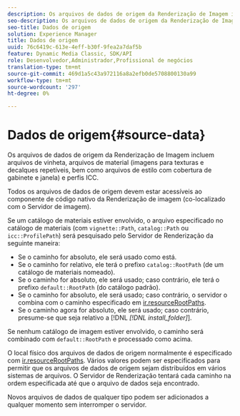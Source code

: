 ```yaml
---
description: Os arquivos de dados de origem da Renderização de Imagem incluem arquivos de vinheta, arquivos de material (imagens para texturas e decalques repetíveis, bem como arquivos de estilo com cobertura de gabinete e janela) e perfis ICC.
seo-description: Os arquivos de dados de origem da Renderização de Imagem incluem arquivos de vinheta, arquivos de material (imagens para texturas e decalques repetíveis, bem como arquivos de estilo com cobertura de gabinete e janela) e perfis ICC.
seo-title: Dados de origem
solution: Experience Manager
title: Dados de origem
uuid: 76c6419c-613e-4eff-b30f-9fea2a7daf5b
feature: Dynamic Media Classic, SDK/API
role: Desenvolvedor,Administrador,Profissional de negócios
translation-type: tm+mt
source-git-commit: 469d1a5c43a972116a8a2efb0de5708800130a99
workflow-type: tm+mt
source-wordcount: '297'
ht-degree: 0%

---
```



# Dados de origem{#source-data}

Os arquivos de dados de origem da Renderização de Imagem incluem arquivos de vinheta, arquivos de material (imagens para texturas e decalques repetíveis, bem como arquivos de estilo com cobertura de gabinete e janela) e perfis ICC.

Todos os arquivos de dados de origem devem estar acessíveis ao componente de código nativo da Renderização de imagem (co-localizado com o Servidor de imagem).

Se um catálogo de materiais estiver envolvido, o arquivo especificado no catálogo de materiais (com `vignette::Path`, `catalog::Path` ou `icc::ProfilePath`) será pesquisado pelo Servidor de Renderização da seguinte maneira:

* Se o caminho for absoluto, ele será usado como está.
* Se o caminho for relativo, ele terá o prefixo `catalog::RootPath` (de um catálogo de materiais nomeado).
* Se o caminho for absoluto, ele será usado; caso contrário, ele terá o prefixo `default::RootPath` (do catálogo padrão).
* Se o caminho for absoluto, ele será usado; caso contrário, o servidor o combina com o caminho especificado em [ir.resourceRootPaths](../../../../../../ir-api/server-admin/image-rendering-api-ref/c-ir-server-administration/c-ir-configuration-settings-reference/c-ir-resource-root-folders.md#concept-39a34d2239934079bb396e1bf568a9c2).
* Se o caminho agora for absoluto, ele será usado; caso contrário, presume-se que seja relativo a [!DNL *[!DNL install_folder]*].

Se nenhum catálogo de imagem estiver envolvido, o caminho será combinado com `default::RootPath` e processado como acima.

O local físico dos arquivos de dados de origem normalmente é especificado com [ir.resourceRootPaths](../../../../../../ir-api/server-admin/image-rendering-api-ref/c-ir-server-administration/c-ir-configuration-settings-reference/c-ir-resource-root-folders.md#concept-39a34d2239934079bb396e1bf568a9c2). Vários valores podem ser especificados para permitir que os arquivos de dados de origem sejam distribuídos em vários sistemas de arquivos. O Servidor de Renderização tentará cada caminho na ordem especificada até que o arquivo de dados seja encontrado.

Novos arquivos de dados de qualquer tipo podem ser adicionados a qualquer momento sem interromper o servidor.
